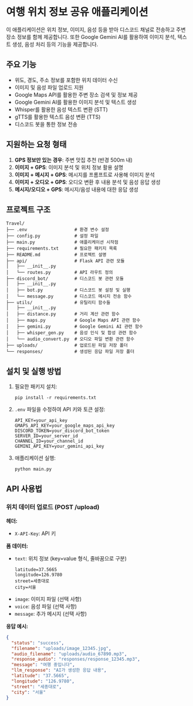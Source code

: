 # 여행 위치 정보 공유 애플리케이션

이 애플리케이션은 위치 정보, 이미지, 음성 등을 받아 디스코드 채널로 전송하고 주변 장소 정보를 함께 제공합니다. 또한 Google Gemini AI를 활용하여 이미지 분석, 텍스트 생성, 음성 처리 등의 기능을 제공합니다.

## 주요 기능

- 위도, 경도, 주소 정보를 포함한 위치 데이터 수신
- 이미지 및 음성 파일 업로드 지원
- Google Maps API를 활용한 주변 장소 검색 및 정보 제공
- Google Gemini AI를 활용한 이미지 분석 및 텍스트 생성
- Whisper를 활용한 음성 텍스트 변환 (STT)
- gTTS를 활용한 텍스트 음성 변환 (TTS)
- 디스코드 봇을 통한 정보 전송

## 지원하는 요청 형태

1. **GPS 정보만 있는 경우**: 주변 맛집 추천 (반경 500m 내)
2. **이미지 + GPS**: 이미지 분석 및 위치 정보 활용 설명
3. **이미지 + 메시지 + GPS**: 메시지를 프롬프트로 사용해 이미지 분석
4. **이미지 + 오디오 + GPS**: 오디오 변환 후 내용 분석 및 음성 응답 생성
5. **메시지/오디오 + GPS**: 메시지/음성 내용에 대한 응답 생성

## 프로젝트 구조

```
Travel/
├── .env                  # 환경 변수 설정
├── config.py             # 설정 파일
├── main.py               # 애플리케이션 시작점
├── requirements.txt      # 필요한 패키지 목록
├── README.md             # 프로젝트 설명
├── api/                  # Flask API 관련 모듈
│   ├── __init__.py
│   └── routes.py         # API 라우트 정의
├── discord_bot/          # 디스코드 봇 관련 모듈
│   ├── __init__.py
│   ├── bot.py            # 디스코드 봇 설정 및 실행
│   └── message.py        # 디스코드 메시지 전송 함수
├── utils/                # 유틸리티 함수들
│   ├── __init__.py
│   ├── distance.py       # 거리 계산 관련 함수
│   ├── maps.py           # Google Maps API 관련 함수
│   ├── gemini.py         # Google Gemini AI 관련 함수
│   ├── whisper_gen.py    # 음성 인식 및 합성 관련 함수
│   └── audio_convert.py  # 오디오 파일 변환 관련 함수
├── uploads/              # 업로드된 파일 저장 폴더
└── responses/            # 생성된 응답 파일 저장 폴더
```

## 설치 및 실행 방법

1. 필요한 패키지 설치:
   ```
   pip install -r requirements.txt
   ```

2. `.env` 파일을 수정하여 API 키와 토큰 설정:
   ```
   API_KEY=your_api_key
   GMAPS_API_KEY=your_google_maps_api_key
   DISCORD_TOKEN=your_discord_bot_token
   SERVER_ID=your_server_id
   CHANNEL_ID=your_channel_id
   GEMINI_API_KEY=your_gemini_api_key
   ```

3. 애플리케이션 실행:
   ```
   python main.py
   ```

## API 사용법

### 위치 데이터 업로드 (POST /upload)

**헤더:**
- `X-API-Key`: API 키

**폼 데이터:**
- `text`: 위치 정보 (key=value 형식, 줄바꿈으로 구분)
  ```
  latitude=37.5665
  longitude=126.9780
  street=세종대로
  city=서울
  ```
- `image`: 이미지 파일 (선택 사항)
- `voice`: 음성 파일 (선택 사항)
- `message`: 추가 메시지 (선택 사항)

**응답 예시:**
```json
{
  "status": "success",
  "filename": "uploads/image_12345.jpg",
  "audio_filename": "uploads/audio_67890.mp3",
  "response_audio": "responses/response_12345.mp3",
  "message": "여행 중입니다",
  "llm_response": "AI가 생성한 응답 내용",
  "latitude": "37.5665",
  "longitude": "126.9780",
  "street": "세종대로",
  "city": "서울"
}
``` 